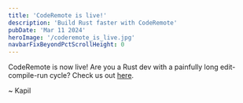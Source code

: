 ```yaml
---
title: 'CodeRemote is live!'
description: 'Build Rust faster with CodeRemote'
pubDate: 'Mar 11 2024'
heroImage: '/coderemote_is_live.jpg'
navbarFixBeyondPctScrollHeight: 0
---
```


CodeRemote is now live! Are you a Rust dev with a painfully long edit-compile-run cycle? Check us out [here](https://www.coderemote.dev).

~ Kapil